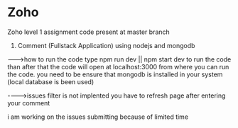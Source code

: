 # Zoho
Zoho level 1 assignment
code present at master branch
1. Comment (Fullstack Application) using nodejs and mongodb

--->how to run the code 
  type npm run dev || npm start dev to run the code 
  than after that the code will open at localhost:3000 from where you can run the code.
  you need to be ensure that mongodb is installed in your system (local database is been used)

---->issues
 filter is not implented
 you have to refresh page after entering your comment

i am working on the issues submitting because of limited time
  
